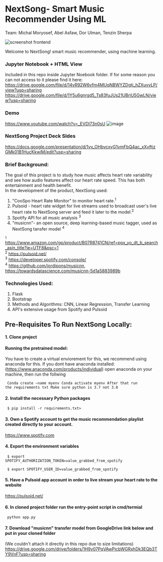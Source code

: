 # NextSong- Smart Music Recommender Using ML 

Team:
Michal Moryosef, Abel Asfaw, Dor Ulman, Tenzin Sherpa



![screenshot frontend](https://github.com/michali123/music_recommender/blob/7f202032e3563666a6b00c081ba7054d439794d7/static/images/screenshot%20frontend.png)

Welcome to NextSong! smart music recommender, using machine learning.

### Jupyter Notebook + HTML View 
Included in this repo inside Jupyter Noebook folder.
If for some reason you can not access to it please find it here:
https://drive.google.com/file/d/14vR92W6vfm4MUqNBWYZDgtj_hZXuvvLP/view?usp=sharing
https://drive.google.com/file/d/1Y5u6gnrgd5_Ts83fuJUs21UBriU5GwLN/view?usp=sharing

### Demo
https://www.youtube.com/watch?v=_EVDI73n0sU
![image](https://user-images.githubusercontent.com/42022911/146870778-edec0e69-2d60-4b8d-8e07-a0f6e0d74fdd.png)

### NextSong Project Deck Sldes 
https://docs.google.com/presentation/d/1vv_OHbvcxyG1vmFbQ4ac_xXvftjzGMk01B1HucKkwiM/edit?usp=sharing

### Brief Background:
The goal of this project is to study how music affects heart rate variability and see how audio features affect our heart rate speed. This has both entertainment and health benefit.  
In the development of the product, NextSong used:
1. "CooSpo Heart Rate Monitor" to monitor heart rate.<sup>1</sup> 
2. Pulsoid - heart rate widget for live streams used to broadcast user's live heart rate to NextSong server and feed it later to the model.<sup>2</sup>
3. Spotify API for all music analysis <sup>3</sup>
4. "musicnn"- an open source, deep learning-based music tagger, used as NextSong tansfer model <sup>4</sup>

<sup>1</sup> https://www.amazon.com/gp/product/B07R8741CN/ref=ppx_yo_dt_b_search_asin_title?ie=UTF8&psc=1 <br>
<sup>2</sup> https://pulsoid.net/ <br>
<sup>3</sup> https://developer.spotify.com/console/ <br>
<sup>4</sup> https://github.com/jordipons/musicnn, https://towardsdatascience.com/musicnn-5d1a5883989b

### Technologies Used:

1. Flask
2. Bootstrap
3. Methods and Algorithms: CNN, Linear Regression, Transfer Learning
4. API's extensive usage from Spotify and Pulsoid

## Pre-Requisites To Run NextSong Locally:

#### 1. Clone project

#### Running the pretrained model:
You have to create a virtual enviorement for this, we recommend using anaconda for this.
If you dont have anaconda installed: (https://www.anaconda.com/products/individual)
open anaconda on your machine,
then run the follwing

<code> Conda create —name myenv
Conda activate myenv
After that run the requirements txt
Make sure python is 3.7 not 3.8 </code>


#### 2. Install the necessary Python packages

<code> $ pip install -r requirements.txt> </code>

#### 3. Own a Spotify account to get the music recommendation playlist created directly to your account.
https://www.spotify.com

#### 4. Export the environment variables

<code> $ export SPOTIFY_AUTHORIZATION_TOKEN=value_grabbed_from_spotify</code>

<code> $ export SPOTIFY_USER_ID=value_grabbed_from_spotify</code>

#### 5. Have a Pulsoid app account in order to live stream your heart rate to the website
https://pulsoid.net/

#### 6. In cloned project folder run the entry-point script in cmd/termial
<code> python app.py</code>

#### 7. Download "musicnn" transfer model from GoogleDrive link below and put in your cloned folder
(We couldn't attach it directly in this repo due to size limitations)
https://drive.google.com/drive/folders/1H9v07PqVAwPicbWGRxhDk3EQb3TY9VnF?usp=sharing

